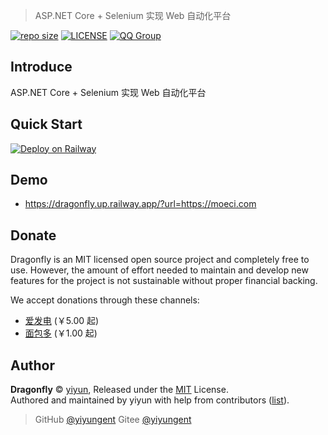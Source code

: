 


> ASP.NET Core + Selenium 实现 Web 自动化平台

[![repo size](https://img.shields.io/github/repo-size/yiyungent/Dragonfly.svg?style=flat)]()
[![LICENSE](https://img.shields.io/github/license/yiyungent/Dragonfly.svg?style=flat)](https://github.com/yiyungent/Dragonfly/blob/master/LICENSE)
[![QQ Group](https://img.shields.io/badge/QQ%20Group-894031109-deepgreen)](https://jq.qq.com/?_wv=1027&k=q5R82fYN)

## Introduce


ASP.NET Core + Selenium 实现 Web 自动化平台


## Quick Start


[![Deploy on Railway](https://railway.app/button.svg)](https://railway.app/new/template?template=https%3A%2F%2Fgithub.com%2Fyiyungent%2FDragonfly&referralCode=8eKBDA)


## Demo

- https://dragonfly.up.railway.app/?url=https://moeci.com




## Donate

Dragonfly is an MIT licensed open source project and completely free to use. However, the amount of effort needed to maintain and develop new features for the project is not sustainable without proper financial backing.

We accept donations through these channels:

- <a href="https://afdian.net/@yiyun" target="_blank">爱发电</a> (￥5.00 起)
- <a href="https://dun.mianbaoduo.com/@yiyun" target="_blank">面包多</a> (￥1.00 起)

## Author

**Dragonfly** © [yiyun](https://github.com/yiyungent), Released under the [MIT](./LICENSE) License.<br>
Authored and maintained by yiyun with help from contributors ([list](https://github.com/yiyungent/Dragonfly/contributors)).

> GitHub [@yiyungent](https://github.com/yiyungent) Gitee [@yiyungent](https://gitee.com/yiyungent)

